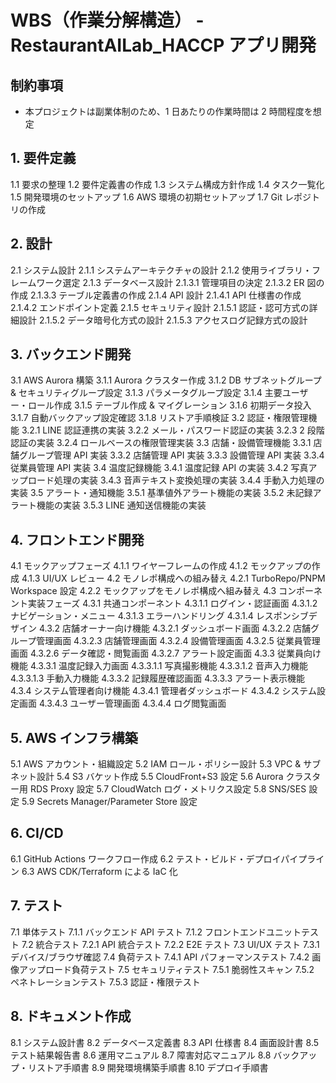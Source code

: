 # WBS（作業分解構造） - RestaurantAILab_HACCP アプリ開発

## 制約事項

-   本プロジェクトは副業体制のため、1 日あたりの作業時間は 2 時間程度を想定

## 1. 要件定義

1.1 要求の整理
1.2 要件定義書の作成
1.3 システム構成方針作成
1.4 タスク一覧化
1.5 開発環境のセットアップ
1.6 AWS 環境の初期セットアップ
1.7 Git レポジトリの作成

## 2. 設計

2.1 システム設計
2.1.1 システムアーキテクチャの設計
2.1.2 使用ライブラリ・フレームワーク選定
2.1.3 データベース設計
2.1.3.1 管理項目の決定
2.1.3.2 ER 図の作成
2.1.3.3 テーブル定義書の作成
2.1.4 API 設計
2.1.4.1 API 仕様書の作成
2.1.4.2 エンドポイント定義
2.1.5 セキュリティ設計
2.1.5.1 認証・認可方式の詳細設計
2.1.5.2 データ暗号化方式の設計
2.1.5.3 アクセスログ記録方式の設計

## 3. バックエンド開発

3.1 AWS Aurora 構築
3.1.1 Aurora クラスター作成
3.1.2 DB サブネットグループ & セキュリティグループ設定
3.1.3 パラメータグループ設定
3.1.4 主要ユーザー・ロール作成
3.1.5 テーブル作成 & マイグレーション
3.1.6 初期データ投入
3.1.7 自動バックアップ設定確認
3.1.8 リストア手順検証
3.2 認証・権限管理機能
3.2.1 LINE 認証連携の実装
3.2.2 メール・パスワード認証の実装
3.2.3 2 段階認証の実装
3.2.4 ロールベースの権限管理実装
3.3 店舗・設備管理機能
3.3.1 店舗グループ管理 API 実装
3.3.2 店舗管理 API 実装
3.3.3 設備管理 API 実装
3.3.4 従業員管理 API 実装
3.4 温度記録機能
3.4.1 温度記録 API の実装
3.4.2 写真アップロード処理の実装
3.4.3 音声テキスト変換処理の実装
3.4.4 手動入力処理の実装
3.5 アラート・通知機能
3.5.1 基準値外アラート機能の実装
3.5.2 未記録アラート機能の実装
3.5.3 LINE 通知送信機能の実装

## 4. フロントエンド開発

4.1 モックアップフェーズ
4.1.1 ワイヤーフレームの作成
4.1.2 モックアップの作成
4.1.3 UI/UX レビュー
4.2 モノレポ構成への組み替え
4.2.1 TurboRepo/PNPM Workspace 設定
4.2.2 モックアップをモノレポ構成へ組み替え
4.3 コンポーネント実装フェーズ
4.3.1 共通コンポーネント
4.3.1.1 ログイン・認証画面
4.3.1.2 ナビゲーション・メニュー
4.3.1.3 エラーハンドリング
4.3.1.4 レスポンシブデザイン
4.3.2 店舗オーナー向け機能
4.3.2.1 ダッシュボード画面
4.3.2.2 店舗グループ管理画面
4.3.2.3 店舗管理画面
4.3.2.4 設備管理画面
4.3.2.5 従業員管理画面
4.3.2.6 データ確認・閲覧画面
4.3.2.7 アラート設定画面
4.3.3 従業員向け機能
4.3.3.1 温度記録入力画面
4.3.3.1.1 写真撮影機能
4.3.3.1.2 音声入力機能
4.3.3.1.3 手動入力機能
4.3.3.2 記録履歴確認画面
4.3.3.3 アラート表示機能
4.3.4 システム管理者向け機能
4.3.4.1 管理者ダッシュボード
4.3.4.2 システム設定画面
4.3.4.3 ユーザー管理画面
4.3.4.4 ログ閲覧画面

## 5. AWS インフラ構築

5.1 AWS アカウント・組織設定
5.2 IAM ロール・ポリシー設計
5.3 VPC & サブネット設計
5.4 S3 バケット作成
5.5 CloudFront+S3 設定
5.6 Aurora クラスター用 RDS Proxy 設定
5.7 CloudWatch ログ・メトリクス設定
5.8 SNS/SES 設定
5.9 Secrets Manager/Parameter Store 設定

## 6. CI/CD

6.1 GitHub Actions ワークフロー作成
6.2 テスト・ビルド・デプロイパイプライン
6.3 AWS CDK/Terraform による IaC 化

## 7. テスト

7.1 単体テスト
7.1.1 バックエンド API テスト
7.1.2 フロントエンドユニットテスト
7.2 統合テスト
7.2.1 API 統合テスト
7.2.2 E2E テスト
7.3 UI/UX テスト
7.3.1 デバイス/ブラウザ確認
7.4 負荷テスト
7.4.1 API パフォーマンステスト
7.4.2 画像アップロード負荷テスト
7.5 セキュリティテスト
7.5.1 脆弱性スキャン
7.5.2 ペネトレーションテスト
7.5.3 認証・権限テスト

## 8. ドキュメント作成

8.1 システム設計書
8.2 データベース定義書
8.3 API 仕様書
8.4 画面設計書
8.5 テスト結果報告書
8.6 運用マニュアル
8.7 障害対応マニュアル
8.8 バックアップ・リストア手順書
8.9 開発環境構築手順書
8.10 デプロイ手順書

